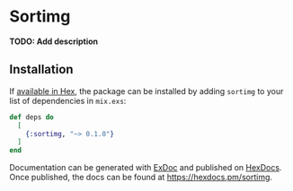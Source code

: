 # Sortimg

**TODO: Add description**

## Installation

If [available in Hex](https://hex.pm/docs/publish), the package can be installed
by adding `sortimg` to your list of dependencies in `mix.exs`:

```elixir
def deps do
  [
    {:sortimg, "~> 0.1.0"}
  ]
end
```

Documentation can be generated with [ExDoc](https://github.com/elixir-lang/ex_doc)
and published on [HexDocs](https://hexdocs.pm). Once published, the docs can
be found at <https://hexdocs.pm/sortimg>.

